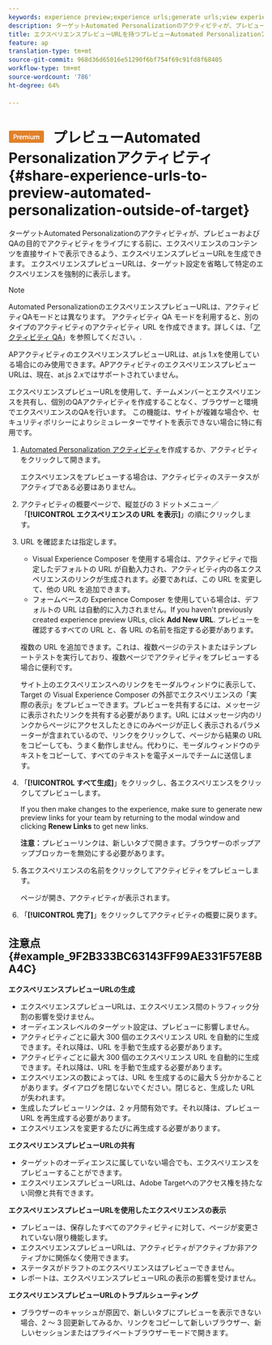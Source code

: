```yaml
---
keywords: experience preview;experience urls;generate urls;view experience urls
description: ターゲットAutomated Personalizationのアクティビティが、プレビューおよびQAの目的でアクティビティをライブにする前に、エクスペリエンスのコンテンツを直接サイトで表示できるよう、エクスペリエンスプレビューURLを生成できます。 エクスペリエンスプレビューURLは、ターゲット設定を省略して特定のエクスペリエンスを強制的に表示します。
title: エクスペリエンスプレビューURLを持つプレビューAutomated Personalizationアクティビティ
feature: ap
translation-type: tm+mt
source-git-commit: 968d36d65016e51290f6bf754f69c91fd8f68405
workflow-type: tm+mt
source-wordcount: '786'
ht-degree: 64%

---
```



# ![エクスペリエンスプレビューURLを持つプレミアム](/help/assets/premium.png) プレビューAutomated Personalizationアクティビティ{#share-experience-urls-to-preview-automated-personalization-outside-of-target}

ターゲットAutomated Personalizationのアクティビティが、プレビューおよびQAの目的でアクティビティをライブにする前に、エクスペリエンスのコンテンツを直接サイトで表示できるよう、エクスペリエンスプレビューURLを生成できます。 エクスペリエンスプレビューURLは、ターゲット設定を省略して特定のエクスペリエンスを強制的に表示します。

>[!NOTE]
>
>Automated PersonalizationのエクスペリエンスプレビューURLは、アクティビティQAモードとは異なります。 アクティビティ QA モードを利用すると、別のタイプのアクティビティのアクティビティ URL を作成できます。詳しくは、「[アクティビティ QA](/help/c-activities/c-activity-qa/activity-qa.md)」を参照してください。.
>
>APアクティビティのエクスペリエンスプレビューURLは、at.js 1.xを使用している場合にのみ使用できます。APアクティビティのエクスペリエンスプレビューURLは、現在、at.js 2.xではサポートされていません。

エクスペリエンスプレビューURLを使用して、チームメンバーとエクスペリエンスを共有し、個別のQAアクティビティを作成することなく、ブラウザーと環境でエクスペリエンスのQAを行います。 この機能は、サイトが複雑な場合や、セキュリティポリシーによりシミュレーターでサイトを表示できない場合に特に有用です。

1. [Automated Personalization アクティビティ](/help/c-activities/t-automated-personalization/create-ap-activity.md#task_8AAF837796D74CF893CA2F88BA1491C9)を作成するか、アクティビティをクリックして開きます。

   エクスペリエンスをプレビューする場合は、アクティビティのステータスがアクティブである必要はありません。
1. アクティビティの概要ページで、縦並びの 3 ドットメニュー／「**[!UICONTROL エクスペリエンスの URL を表示]**」の順にクリックします。
1. URL を確認または指定します。

   * Visual Experience Composer を使用する場合は、アクティビティで指定したデフォルトの URL が自動入力され、アクティビティ内の各エクスペリエンスのリンクが生成されます。必要であれば、この URL を変更して、他の URL を追加できます。
   * フォームベースの Experience Composer を使用している場合は、デフォルトの URL は自動的に入力されません。If you haven&#39;t previously created experience preview URLs, click **Add New URL**. プレビューを確認するすべての URL と、各 URL の名前を指定する必要があります。

   複数の URL を追加できます。これは、複数ページのテストまたはテンプレートテストを実行しており、複数ページでアクティビティをプレビューする場合に便利です。

   サイト上のエクスペリエンスへのリンクをモーダルウィンドウに表示して、Target の Visual Experience Composer の外部でエクスペリエンスの「実際の表示」をプレビューできます。プレビューを共有するには、メッセージに表示されたリンクを共有する必要があります。URL にはメッセージ内のリンクからページにアクセスしたときにのみページが正しく表示されるパラメーターが含まれているので、リンクをクリックして、ページから結果の URL をコピーしても、うまく動作しません。代わりに、モーダルウィンドウのテキストをコピーして、すべてのテキストを電子メールでチームに送信します。
1. 「**[!UICONTROL すべて生成]**」をクリックし、各エクスペリエンスをクリックしてプレビューします。

   If you then make changes to the experience, make sure to generate new preview links for your team by returning to the modal window and clicking **Renew Links** to get new links.

   **注意：**&#x200B;プレビューリンクは、新しいタブで開きます。ブラウザーのポップアップブロッカーを無効にする必要があります。

1. 各エクスペリエンスの名前をクリックしてアクティビティをプレビューします。

   ページが開き、アクティビティが表示されます。
1. 「**[!UICONTROL 完了]**」をクリックしてアクティビティの概要に戻ります。

## 注意点 {#example_9F2B333BC63143FF99AE331F57E8BA4C}

**エクスペリエンスプレビューURLの生成**

* エクスペリエンスプレビューURLは、エクスペリエンス間のトラフィック分割の影響を受けません。
* オーディエンスレベルのターゲット設定は、プレビューに影響しません。
* アクティビティごとに最大 300 個のエクスペリエンス URL を自動的に生成できます。それ以降は、URL を手動で生成する必要があります。
* アクティビティごとに最大 300 個のエクスペリエンス URL を自動的に生成できます。それ以降は、URL を手動で生成する必要があります。
* エクスペリエンスの数によっては、URL を生成するのに最大 5 分かかることがあります。ダイアログを閉じないでください。閉じると、生成した URL が失われます。
* 生成したプレビューリンクは、2 ヶ月間有効です。それ以降は、プレビュー URL を再生成する必要があります。
* エクスペリエンスを変更するたびに再生成する必要があります。

**エクスペリエンスプレビューURLの共有**

* ターゲットのオーディエンスに属していない場合でも、エクスペリエンスをプレビューすることができます。
* エクスペリエンスプレビューURLは、Adobe Targetへのアクセス権を持たない同僚と共有できます。

**エクスペリエンスプレビューURLを使用したエクスペリエンスの表示**

* プレビューは、保存したすべてのアクティビティに対して、ページが変更されていない限り機能します。
* エクスペリエンスプレビューURLは、アクティビティがアクティブか非アクティブかに関係なく使用できます。
* ステータスがドラフトのエクスペリエンスはプレビューできません。
* レポートは、エクスペリエンスプレビューURLの表示の影響を受けません。

**エクスペリエンスプレビューURLのトラブルシューティング**

* ブラウザーのキャッシュが原因で、新しいタブにプレビューを表示できない場合、2 ～ 3 回更新してみるか、リンクをコピーして新しいブラウザー、新しいセッションまたはプライベートブラウザーモードで開きます。
